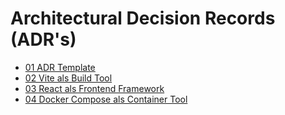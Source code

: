 # Architectural Decision Records (ADR's)

* [01 ADR Template](./01-ADR-Template.md)
* [02 Vite als Build Tool](./02-Vite-als-Build-Tool.md)
* [03 React als Frontend Framework](./03-React-als-Frontend-Framework.md)
* [04 Docker Compose als Container Tool](./04-docker-compose-als-container-tool.md)